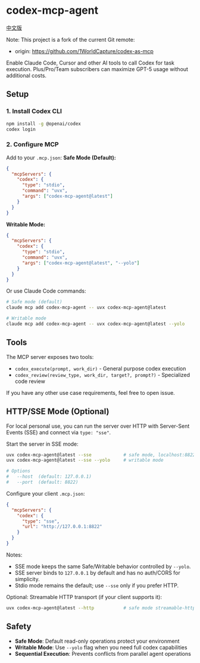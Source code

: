 # codex-mcp-agent

[中文版](./README.zh-CN.md)

Note: This project is a fork of the current Git remote:

- origin: https://github.com/1WorldCapture/codex-as-mcp

Enable Claude Code, Cursor and other AI tools to call Codex for task execution. Plus/Pro/Team subscribers can maximize GPT-5 usage without additional costs.

## Setup

### 1. Install Codex CLI
```bash
npm install -g @openai/codex
codex login
```

### 2. Configure MCP

Add to your `.mcp.json`:
**Safe Mode (Default):**
```json
{
  "mcpServers": {
    "codex": {
      "type": "stdio",
      "command": "uvx",
      "args": ["codex-mcp-agent@latest"]
    }
  }
}
```

**Writable Mode:**
```json
{
  "mcpServers": {
    "codex": {
      "type": "stdio",
      "command": "uvx",
      "args": ["codex-mcp-agent@latest", "--yolo"]
    }
  }
}
```

Or use Claude Code commands:
```bash
# Safe mode (default)
claude mcp add codex-mcp-agent -- uvx codex-mcp-agent@latest

# Writable mode
claude mcp add codex-mcp-agent -- uvx codex-mcp-agent@latest --yolo
```

## Tools

The MCP server exposes two tools:
- `codex_execute(prompt, work_dir)` - General purpose codex execution
- `codex_review(review_type, work_dir, target?, prompt?)` - Specialized code review

If you have any other use case requirements, feel free to open issue.

## HTTP/SSE Mode (Optional)

For local personal use, you can run the server over HTTP with Server-Sent Events (SSE) and connect via `type: "sse"`.

Start the server in SSE mode:
```bash
uvx codex-mcp-agent@latest --sse            # safe mode, localhost:8822
uvx codex-mcp-agent@latest --sse --yolo     # writable mode

# Options
#   --host  (default: 127.0.0.1)
#   --port  (default: 8822)
```

Configure your client `.mcp.json`:
```json
{
  "mcpServers": {
    "codex": {
      "type": "sse",
      "url": "http://127.0.0.1:8822"
    }
  }
}
```

Notes:
- SSE mode keeps the same Safe/Writable behavior controlled by `--yolo`.
- SSE server binds to `127.0.0.1` by default and has no auth/CORS for simplicity.
- Stdio mode remains the default; use `--sse` only if you prefer HTTP.

Optional: Streamable HTTP transport (if your client supports it):
```bash
uvx codex-mcp-agent@latest --http           # safe mode streamable-http transport
```

## Safety

- **Safe Mode**: Default read-only operations protect your environment
- **Writable Mode**: Use `--yolo` flag when you need full codex capabilities
- **Sequential Execution**: Prevents conflicts from parallel agent operations
